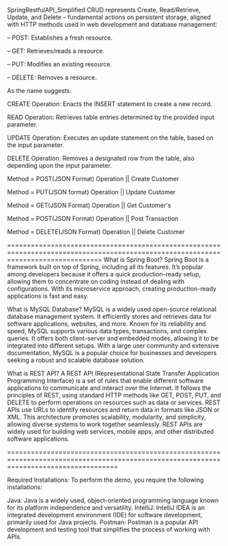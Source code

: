 SpringRestfulAPI_Simplified
CRUD represents Create, Read/Retrieve, Update, and Delete – fundamental actions on persistent storage, aligned with HTTP methods used in web development and database management:

– POST: Establishes a fresh resource.

– GET: Retrieves/reads a resource.

– PUT: Modifies an existing resource.

– DELETE: Removes a resource.

As the name suggests:

CREATE Operation: Enacts the INSERT statement to create a new record.

READ Operation: Retrieves table entries determined by the provided input parameter.

UPDATE Operation: Executes an update statement on the table, based on the input parameter.

DELETE Operation: Removes a designated row from the table, also depending upon the input parameter.

Method = POST(JSON Format) Operation  || Create Customer

Method = PUT(JSON format) Operation || Update Customer

Method = GET(JSON Format) Operation || Get Customer's

Method = POST(JSON Format) Operation  || Post Transaction

Method = DELETE(JSON Format) Operation || Delete Customer

====================================================================================================================================
What is Spring Boot?
Spring Boot is a framework built on top of Spring, including all its features. It’s popular among developers because it offers a quick production-ready setup, allowing them to concentrate on coding instead of dealing with configurations. With its microservice approach, creating production-ready applications is fast and easy.

What is MySQL Database?
MySQL is a widely used open-source relational database management system. It efficiently stores and retrieves data for software applications, websites, and more. Known for its reliability and speed, MySQL supports various data types, transactions, and complex queries. It offers both client-server and embedded modes, allowing it to be integrated into different setups. With a large user community and extensive documentation, MySQL is a popular choice for businesses and developers seeking a robust and scalable database solution.

What is REST API?
A REST API (Representational State Transfer Application Programming Interface) is a set of rules that enable different software applications to communicate and interact over the Internet. It follows the principles of REST, using standard HTTP methods like GET, POST, PUT, and DELETE to perform operations on resources such as data or services. REST APIs use URLs to identify resources and return data in formats like JSON or XML. This architecture promotes scalability, modularity, and simplicity, allowing diverse systems to work together seamlessly. REST APIs are widely used for building web services, mobile apps, and other distributed software applications.

========================================================================================================================================

Required Installations: 
To perform the demo, you require the following installations:

Java: Java is a widely used, object-oriented programming language known for its platform independence and versatility.
IntelliJ: IntelliJ IDEA is an integrated development environment (IDE) for software development, primarily used for Java projects.
Postman: Postman is a popular API development and testing tool that simplifies the process of working with APIs.
